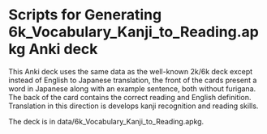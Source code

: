 # Scripts for Generating 6k_Vocabulary_Kanji_to_Reading.apkg Anki deck

This Anki deck uses the same data as the well-known 2k/6k deck except instead of English to Japanese translation, the front of the cards present a word in Japanese along with an example sentence, both without furigana. The back of the card contains the correct reading and English definition. Translation in this direction is develops kanji recognition and reading skills.

The deck is in data/6k_Vocabulary_Kanji_to_Reading.apkg.
